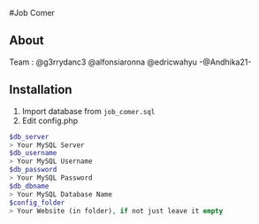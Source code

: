 #Job Comer
## About
Team :
@g3rrydanc3
@alfonsiaronna
@edricwahyu
-@Andhika21-

## Installation
1. Import database from `job_comer.sql`
2. Edit config.php
```php
$db_server
> Your MySQL Server
$db_username
> Your MySQL Username
$db_password
> Your MySQL Password
$db_dbname
> Your MySQL Database Name
$config_folder
> Your Website (in folder), if not just leave it empty
```
